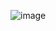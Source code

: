 ![image](https://github.com/shivanshNemaHotwax/training_assignment/assets/157474517/f7b7f1c9-768f-4e12-babb-caaf99141e37)

